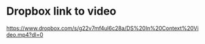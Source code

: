 # Dropbox link to video

https://www.dropbox.com/s/g22v7mf4ul6c28a/DS%20In%20Context%20Video.mp4?dl=0
